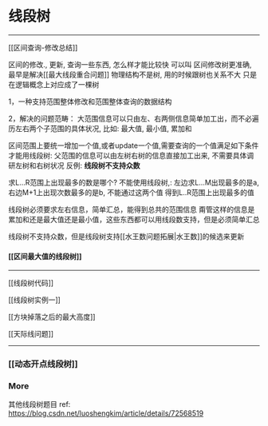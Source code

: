 # 线段树


---
[[区间查询-修改总结]]

区间的修改., 更新, 查询一些东西, 怎么样才能比较快
可以叫 区间修改树更准确, 最早是解决[[最大线段重合问题]]
物理结构不是树, 用的时候跟树也关系不大
只是在逻辑概念上对应成了一棵树


1，一种支持范围整体修改和范围整体查询的数据结构

2，解决的问题范畴：
大范围信息可以只由左、右两侧信息简单加工出，而不必遍历左右两个子范围的具体状况, 比如: 最大值, 最小值, 累加和


区间范围上要统一增加一个值,或者update一个值,需要查询的一个值满足如下条件才能用线段树:
父范围的信息可以由左树右树的信息直接加工出来, 不需要具体调研左树和右树状况
反例: **线段树不支持众数**

求L...R范围上出现最多的数是哪个? 
不能使用线段树,:
左边求L...M出现最多的是a, 右边M+1上出现次数最多的是b, 不能通过这两个值
得到L..R范围上出现最多的值

线段树必须要求左右信息，简单汇总，能得到总共的范围信息
甭管这样的信息是累加和还是最大值还是最小值，这些东西都可以用线段数支持，但是必须简单汇总


线段树不支持众数，但是线段树支持[[水王数问题拓展|水王数]]的候选来更新

#### [[区间最大值的线段树]]

---

[[线段树代码]]

[[线段树实例一]]

[[方块掉落之后的最大高度]]

[[天际线问题]]

---

### [[动态开点线段树]]

### More
其他线段树题目
ref: https://blog.csdn.net/luoshengkim/article/details/72568519